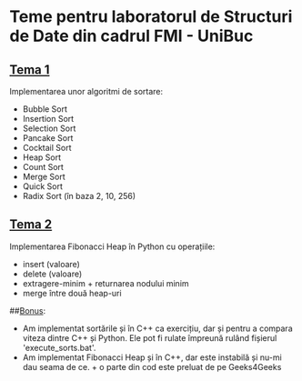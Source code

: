 # Teme pentru laboratorul de Structuri de Date din cadrul FMI - UniBuc 
## [Tema 1](https://github.com/smitoi/temeSD/tree/master/tema1)
Implementarea unor algoritmi de sortare:
 * Bubble Sort
 * Insertion Sort
 * Selection Sort 
 * Pancake Sort 
 * Cocktail Sort 
 * Heap Sort 
 * Count Sort
 * Merge Sort
 * Quick Sort
 * Radix Sort (în baza 2, 10, 256)

## [Tema 2](https://github.com/smitoi/temeSD/tree/master/tema2)
Implementarea Fibonacci Heap în Python cu operațiile:
  * insert (valoare)
  * delete (valoare)
  * extragere-minim + returnarea nodului minim
  * merge între două heap-uri

##[Bonus](https://github.com/smitoi/temeSD/tree/master/bonus): 
  * Am implementat sortările și în C++ ca exercițiu, dar și pentru a compara viteza dintre C++ și Python. Ele pot fi rulate împreună rulând fișierul 'execute_sorts.bat'.
  * Am implementat Fibonacci Heap și în C++, dar este instabilă și nu-mi dau seama de ce. + o parte din cod este preluat de pe Geeks4Geeks
